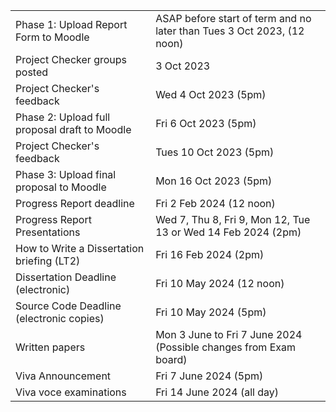 |   |   |
|---|---|
|Phase 1: Upload Report Form to Moodle|ASAP before start of term and no later than Tues 3 Oct 2023, (12 noon)|
|Project Checker groups posted|3 Oct 2023|
|Project Checker's feedback|Wed 4 Oct 2023 (5pm)|
|Phase 2: Upload full proposal draft to Moodle|Fri 6 Oct 2023 (5pm)|
|Project Checker's feedback|Tues 10 Oct 2023 (5pm)|
|Phase 3: Upload final proposal to Moodle|Mon 16 Oct 2023 (5pm)|
|Progress Report deadline|Fri 2 Feb 2024 (12 noon)|
|Progress Report Presentations|Wed 7, Thu 8, Fri 9, Mon 12, Tue 13 or Wed 14 Feb 2024 (2pm)|
|How to Write a Dissertation briefing (LT2)|Fri 16 Feb 2024 (2pm)|
|Dissertation Deadline (electronic)|Fri 10 May 2024 (12 noon)|
|Source Code Deadline (electronic copies)|Fri 10 May 2024 (5pm)|
|Written papers|Mon 3 June to Fri 7 June 2024 (Possible changes from Exam board)|
|Viva Announcement|Fri 7 June 2024 (5pm)|
|Viva voce examinations|Fri 14 June 2024 (all day)|